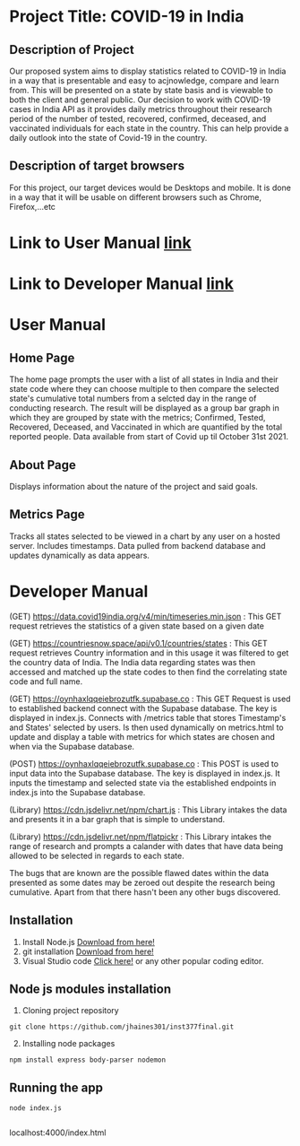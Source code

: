 # Project Title: COVID-19 in India

## Description of Project

Our proposed system aims to display statistics related to COVID-19 in India in a way that is presentable and easy to acjnowledge, compare and learn from. This will be presented on a state by state basis and is viewable to both the client and general public. Our decision to work with COVID-19 cases in India API as it provides daily metrics throughout their research period of the number of tested, recovered, confirmed, deceased, and vaccinated individuals for each state in the country. This can help provide a daily outlook into the state of Covid-19 in the country.

## Description of target browsers

For this project, our target devices would be Desktops and mobile. It is done in a way that it will be usable on different browsers such as Chrome, Firefox,...etc

# Link to User Manual [link](https://github.com/jhaines301/inst377final/blob/main/README.md#user-manual)
# Link to Developer Manual [link](https://github.com/jhaines301/inst377final/blob/main/README.md#developer-manual)

# User Manual

## Home Page
The home page prompts the user with a list of all states in India and their state code where they can choose multiple to then compare the selected state's cumulative total numbers from a selcted day in the range of conducting research. The result will be displayed as a group bar graph in which they are grouped by state with the metrics; Confirmed, Tested, Recovered, Deceased, and Vaccinated in which are quantified by the total reported people. Data available from start of Covid up til October 31st 2021. 

## About Page
Displays information about the nature of the project and said goals.

## Metrics Page
Tracks all states selected to be viewed in a chart by any user on a hosted server. Includes timestamps. Data pulled from backend database and updates dynamically as data appears.

# Developer Manual

(GET)
https://data.covid19india.org/v4/min/timeseries.min.json
: This GET request retrieves the statistics of a given state based on a given date

(GET)
https://countriesnow.space/api/v0.1/countries/states
: This GET request retrieves Country information and in this usage it was filtered to get the country data of India. The India data regarding states was then accessed and matched up the state codes to then find the correlating state code and full name.

(GET)
https://oynhaxlqqeiebrozutfk.supabase.co
: This GET Request is used to established backend connect with the Supabase database. The key is displayed in index.js. Connects with /metrics table that stores Timestamp's and States' selected by users. Is then used dynamically on metrics.html to update and display a table with metrics for which states are chosen and when via the Supabase database.

(POST)
https://oynhaxlqqeiebrozutfk.supabase.co
: This POST is used to input data into the Supabase database. The key is displayed in index.js. It inputs the timestamp and selected state via the established endpoints in index.js into the Supabase database. 

(Library)
https://cdn.jsdelivr.net/npm/chart.js
: This Library intakes the data and presents it in a bar graph that is simple to understand.

(Library)
https://cdn.jsdelivr.net/npm/flatpickr
: This Library intakes the range of research and prompts a calander with dates that have data being allowed to be selected in regards to each state.


The bugs that are known are the possible flawed dates within the data presented as some dates may be zeroed out despite the research being cumulative. Apart from that there hasn't been any other bugs discovered.

## Installation

1. Install Node.js [Download from here!](https://nodejs.org/en/download)
2. git installation [Download from here!](https://git-scm.com/downloads)
3. Visual Studio code [Click here!](https://code.visualstudio.com/Download) or any other popular coding editor.

## Node js modules installation
1. Cloning project repository
```
git clone https://github.com/jhaines301/inst377final.git
```
2. Installing node packages
```
npm install express body-parser nodemon
```
## Running the app
```
node index.js
```
```
```
localhost:4000/index.html


